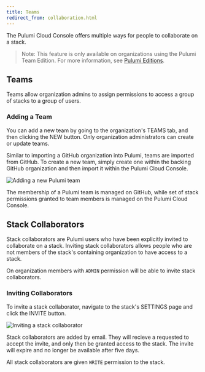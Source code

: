 ```yaml
---
title: Teams
redirect_from: collaboration.html
---
```


The Pulumi Cloud Console offers multiple ways for people to collaborate on a
stack.

> Note: This feature is only available on organizations using the Pulumi Team Edition.
> For more information, see [Pulumi Editions](./editions.html).

## Teams

Teams allow organization admins to assign permissions to access a group of stacks
to a group of users.

### Adding a Team

You can add a new team by going to the organization's TEAMS tab, and then
clicking the NEW button. Only organization administrators can create or update teams.

Similar to importing a GitHub organization into Pulumi, teams are imported from
GitHub. To create a new team, simply create one within the backing GitHub
organization and then import it within the Pulumi Cloud Console.

![Adding a new Pulumi team](../../images/reference/service/add-github-team-card.png)

The membership of a Pulumi team is managed on GitHub, while set of stack
permissions granted to team members is managed on the Pulumi Cloud Console.

## Stack Collaborators

Stack collaborators are Pulumi users who have been explicitly invited to
collaborate on a stack. Inviting stack collaborators allows people who are not
members of the stack's containing organization to have access to a stack.

On organization members with `ADMIN` permission will be able to invite stack
collaborators.

### Inviting Collaborators

To invite a stack collaborator, navigate to the stack's SETTINGS page and click
the INVITE button.

![Inviting a stack collaborator](../../images/reference/service/invite-stack-collaborator.png)

Stack collaborators are added by email. They will recieve a requested to accept
the invite, and only then be granted access to the stack. The invite will
expire and no longer be available after five days.

All stack collaborators are given `WRITE` permission to the stack.
